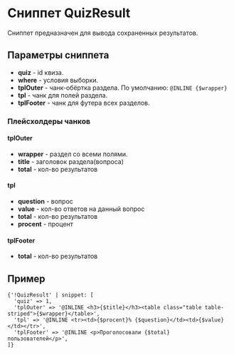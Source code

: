 # Сниппет QuizResult

Сниппет предназначен для вывода сохраненных результатов.

## Параметры сниппета

- **quiz** - id квиза.
- **where** - условия выборки.
- **tplOuter** - чанк-обёртка раздела. По умолчанию: `@INLINE {$wrapper}`
- **tpl** - чанк для полей раздела.
- **tplFooter** - чанк для футера всех разделов.

### Плейсхолдеры чанков

#### tplOuter

- **wrapper** - раздел со всеми полями.
- **title** - заголовок раздела(вопроса)
- **total** - кол-во результатов

#### tpl

- **question** - вопрос
- **value** - кол-во ответов на данный вопрос
- **total** - кол-во результатов
- **procent** - процент

#### tplFooter

- **total** - кол-во результатов

## Пример

```fenom
{'!QuizResult' | snippet: [
  'quiz' => 1,
  'tplOuter' => '@INLINE <h3>{$title}</h3><table class="table table-striped">{$wrapper}</table>',
  'tpl' => '@INLINE <tr><td>{$procent}% {$question}</td><td>{$value}</td></tr>',
  'tplFooter' => '@INLINE <p>Проголосовали {$total} пользователей</p>',
]}
